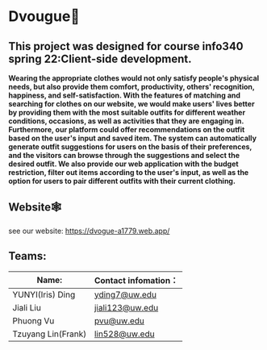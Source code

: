 # Dvougue👔

## **This project was designed for course info340 spring 22:Client-side development.**


**Wearing the appropriate clothes would not only satisfy people's physical needs, but also provide them comfort, productivity, others' recognition, happiness, and self-satisfaction. With the features of matching and searching for clothes on our website, we would make users' lives better by providing them with the most suitable outfits for different weather conditions, occasions, as well as activities that they are engaging in. Furthermore, our platform could offer recommendations on the outfit based on the user's input and saved item. The system can automatically generate outfit suggestions for users on the basis of their preferences, and the visitors can browse through the suggestions and select the desired outfit. We also provide our web application with the budget restriction, filter out items according to the user's input, as well as the option for users to pair different outfits with their current clothing.**

## Website🕸️

see our website: https://dvogue-a1779.web.app/


## **Teams:**
|  Name:   | Contact infomation：  |
|  ----  | ----  |
| YUNYI(Iris) Ding  | yding7@uw.edu|
| Jiali Liu  | jiali123@uw.edu |
| Phuong Vu  | pvu@uw.edu|
| Tzuyang Lin(Frank) | lin528@uw.edu |

